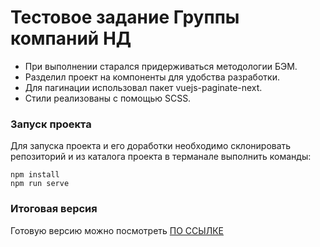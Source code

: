 # Тестовое задание Группы компаний НД

* При выполнении старался придерживаться методологии БЭМ.
* Разделил проект на компоненты для удобства разработки.
* Для пагинации использовал пакет vuejs-paginate-next.
* Стили реализованы с помощью SCSS.

### Запуск проекта
Для запуска проекта и его доработки необходимо склонировать репозиторий и из каталога проекта в терманале выполнить команды:
```ssh
npm install
npm run serve
```

### Итоговая версия
Готовую версию можно посмотреть [ПО ССЫЛКЕ](https://gruv19.github.io/nd-test-catalog/) 